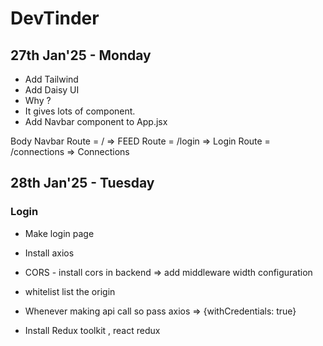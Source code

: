 # DevTinder

## 27th Jan'25 - Monday
 - Add Tailwind
 - Add Daisy UI
  - Why ?
  - It gives lots of component.
- Add Navbar component to App.jsx


Body 
 Navbar
 Route = /  =>  FEED
 Route = /login  =>  Login
 Route = /connections  =>  Connections

## 28th Jan'25 - Tuesday

   ### Login
   - Make login page
   - Install axios
   - CORS - install cors in backend => add middleware width configuration
   - whitelist list the origin
   - Whenever making api call so pass axios  => {withCredentials: true}

   - Install Redux toolkit  , react redux 
 